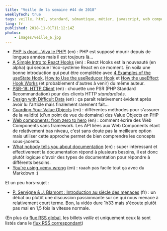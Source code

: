 ```yaml
---
title: "Veille de la semaine #44 de 2018"
weeklyTech: true
tags: veille, html, standard, sémantique, métier, javascript, web components, domain driven design, php, responsive design, ux, react
lang: fr
published: 2018-11-01T11:12:14Z
photos:
    - images/veille_6.jpg
---
```

* [PHP is dead…Viva le PHP!](https://hackernoon.com/php-is-dead-viva-le-php-f5dc5eb5c9c4) (en)&nbsp;: PHP est supposé mourir depuis de longues années mais il est toujours là…
* [A Simple Intro to React Hooks](https://daveceddia.com/intro-to-hooks/) (en)&nbsp;: React Hooks est la nouveauté (en alpha) qui secoue l'éco-système React en ce moment. En voila une bonne introduction qui peut être complétée avec [4 Examples of the useState Hook](https://daveceddia.com/usestate-hook-examples/), [How to Use the useReducer Hook](https://daveceddia.com/usereducer-hook-examples/) et [How the useEffect Hook Works](https://daveceddia.com/useeffect-hook-examples/) (et probablement d'autres à venir) du même auteur.
* [PSR-18: HTTP Client](https://www.php-fig.org/psr/psr-18/) (en)&nbsp;: chouette une PSR (PHP Standard Recommandation) pour des clients HTTP _standardisés_.
* [Design with Difficult Data](https://alistapart.com/article/design-with-difficult-data) (en)&nbsp;: ça paraît relativement évident après avoir lu l'article mais finalement rarement fait…
* [Guarding Your Value Objects](http://lebenplusplus.de/2018/10/25/guarding-your-value-objects/) (en)&nbsp;: différentes méthodes pour s'assurer de la validité (d'un point de vue du domaine) des Value Objects en PHP
* [Web components: from zero to hero](https://dev.to/thepassle/web-components-from-zero-to-hero-4n4m#-browser-support-and-polyfills) (en)&nbsp;: comment écrire des Web Components sans framework. Les API liées aux Web Components étant de relativement bas niveau, c'est sans doute pas la meilleure option mais utiliser cette approche permet de bien comprendre les concepts sous-jacents.
* [What nobody tells you about documentation](https://www.divio.com/blog/documentation/) (en)&nbsp;: super intéressant et effectivement la documentation répond à plusieurs besoins, il est donc plutôt logique d'avoir des types de documentation pour répondre à différents besoins.
* [You're using &lt;em&gt; wrong](https://logrocket.com/blog/youre-using-em-wrong) (en)&nbsp;: raaah pas facile tout ça avec du Markdown :(

Et un peu hors-sujet&nbsp;:

* [P. Servigne & J. Blamont : Introduction au siècle des menaces](https://www.youtube.com/watch?v=DwD4VhSOoos) (fr)&nbsp;: un débat ou plutôt une discussion passionnante sur ce qui nous menace à relativement court terme. Bon, la vidéo dure 1h33 mais s'écoute plutôt pas mal en 1,5 fois la vitesse normale.

(En plus du [flux RSS global](/rss.xml), les billets *veille*
et uniquement ceux là sont listés dans le [flux RSS correspondant](/rss/veille.xml))
